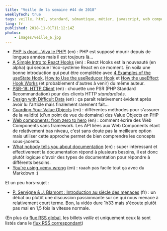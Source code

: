 ```yaml
---
title: "Veille de la semaine #44 de 2018"
weeklyTech: true
tags: veille, html, standard, sémantique, métier, javascript, web components, domain driven design, php, responsive design, ux, react
lang: fr
published: 2018-11-01T11:12:14Z
photos:
    - images/veille_6.jpg
---
```

* [PHP is dead…Viva le PHP!](https://hackernoon.com/php-is-dead-viva-le-php-f5dc5eb5c9c4) (en)&nbsp;: PHP est supposé mourir depuis de longues années mais il est toujours là…
* [A Simple Intro to React Hooks](https://daveceddia.com/intro-to-hooks/) (en)&nbsp;: React Hooks est la nouveauté (en alpha) qui secoue l'éco-système React en ce moment. En voila une bonne introduction qui peut être complétée avec [4 Examples of the useState Hook](https://daveceddia.com/usestate-hook-examples/), [How to Use the useReducer Hook](https://daveceddia.com/usereducer-hook-examples/) et [How the useEffect Hook Works](https://daveceddia.com/useeffect-hook-examples/) (et probablement d'autres à venir) du même auteur.
* [PSR-18: HTTP Client](https://www.php-fig.org/psr/psr-18/) (en)&nbsp;: chouette une PSR (PHP Standard Recommandation) pour des clients HTTP _standardisés_.
* [Design with Difficult Data](https://alistapart.com/article/design-with-difficult-data) (en)&nbsp;: ça paraît relativement évident après avoir lu l'article mais finalement rarement fait…
* [Guarding Your Value Objects](http://lebenplusplus.de/2018/10/25/guarding-your-value-objects/) (en)&nbsp;: différentes méthodes pour s'assurer de la validité (d'un point de vue du domaine) des Value Objects en PHP
* [Web components: from zero to hero](https://dev.to/thepassle/web-components-from-zero-to-hero-4n4m#-browser-support-and-polyfills) (en)&nbsp;: comment écrire des Web Components sans framework. Les API liées aux Web Components étant de relativement bas niveau, c'est sans doute pas la meilleure option mais utiliser cette approche permet de bien comprendre les concepts sous-jacents.
* [What nobody tells you about documentation](https://www.divio.com/blog/documentation/) (en)&nbsp;: super intéressant et effectivement la documentation répond à plusieurs besoins, il est donc plutôt logique d'avoir des types de documentation pour répondre à différents besoins.
* [You're using &lt;em&gt; wrong](https://logrocket.com/blog/youre-using-em-wrong) (en)&nbsp;: raaah pas facile tout ça avec du Markdown :(

Et un peu hors-sujet&nbsp;:

* [P. Servigne & J. Blamont : Introduction au siècle des menaces](https://www.youtube.com/watch?v=DwD4VhSOoos) (fr)&nbsp;: un débat ou plutôt une discussion passionnante sur ce qui nous menace à relativement court terme. Bon, la vidéo dure 1h33 mais s'écoute plutôt pas mal en 1,5 fois la vitesse normale.

(En plus du [flux RSS global](/rss.xml), les billets *veille*
et uniquement ceux là sont listés dans le [flux RSS correspondant](/rss/veille.xml))
